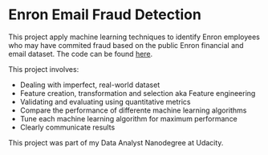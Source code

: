 # Enron Email Fraud Detection

This project apply machine learning techniques to identify Enron employees who may have commited fraud based on the public Enron financial and email dataset. The code can be found [here](poi_id.py).

This project involves:
* Dealing with imperfect, real-world dataset
* Feature creation, transformation and selection aka Feature engineering
* Validating and evaluating using quantitative metrics
* Compare the performance of differente machine learning algorithms
* Tune each machine learning algorithm for maximum performance
* Clearly communicate results

This project was part of my Data Analyst Nanodegree at Udacity.
